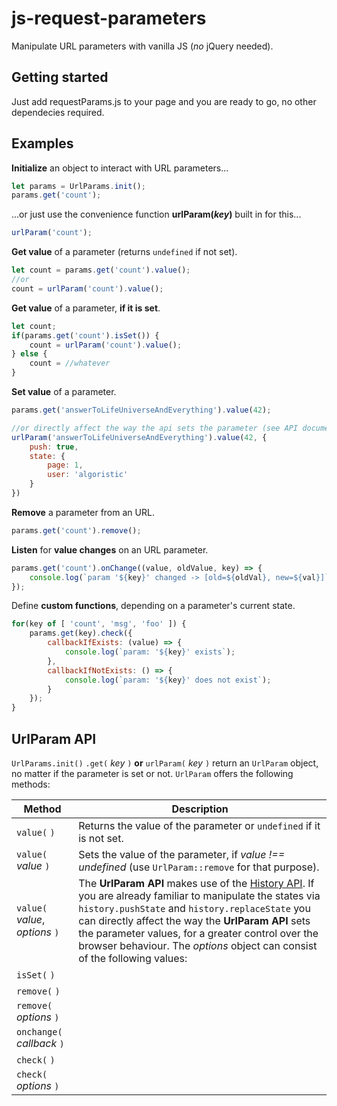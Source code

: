 # js-request-parameters

Manipulate URL parameters with vanilla JS (*no* jQuery needed).

## Getting started

Just add requestParams.js to your page and you are ready to go, no other dependecies required.

## Examples

**Initialize** an object to interact with URL parameters...
```javascript
let params = UrlParams.init();
params.get('count');
```
...or just use the convenience function **urlParam(_key_)** built in for this...
```javascript
urlParam('count');
```

**Get value** of a parameter (returns `undefined` if not set).
```javascript
let count = params.get('count').value();
//or
count = urlParam('count').value();
```

**Get value** of a parameter, **if it is set**.
```javascript
let count;
if(params.get('count').isSet()) {
    count = urlParam('count').value();
} else {
    count = //whatever
}
```

**Set value** of a parameter.
```javascript
params.get('answerToLifeUniverseAndEverything').value(42);

//or directly affect the way the api sets the parameter (see API documentation)
urlParam('answerToLifeUniverseAndEverything').value(42, {
    push: true,
    state: {
        page: 1,
        user: 'algoristic'
    }
})
```

**Remove** a parameter from an URL.
```javascript
params.get('count').remove();
```

**Listen** for **value changes** on an URL parameter.
```javascript
params.get('count').onChange((value, oldValue, key) => {
    console.log(`param '${key}' changed -> [old=${oldVal}, new=${val}]`);
});
```

Define **custom functions**, depending on a parameter's current state.
```javascript
for(key of [ 'count', 'msg', 'foo' ]) {
    params.get(key).check({
        callbackIfExists: (value) => {
            console.log(`param: '${key}' exists`);
        },
        callbackIfNotExists: () => {
            console.log(`param: '${key}' does not exist`);
        }
    });
}
```

## UrlParam API

`UrlParams.init()` `.get(` _key_ `)` **or** `urlParam(` _key_ `)` return an `UrlParam` object, no matter if the parameter is set or not. `UrlParam` offers the following methods:

|Method|Description|
|---|---|
|`value(` `)`|Returns the value of the parameter or `undefined` if it is not set.|
|`value(` _value_ `)`|Sets the value of the parameter, if _value !== undefined_ (use `UrlParam::remove` for that purpose).|
|`value(` _value_, _options_ `)`|The **UrlParam API** makes use of the [History API](https://developer.mozilla.org/en-US/docs/Web/API/History_API). If you are already familiar to manipulate the states via `history.pushState` and `history.replaceState` you can directly affect the way the **UrlParam API** sets the parameter values, for a greater control over the browser behaviour. The _options_ object can consist of the following values:<br>|
|`isSet(` `)`||
|`remove(` `)`||
|`remove(` _options_ `)`||
|`onchange(` _callback_ `)`||
|`check(` `)`||
|`check(` _options_ `)`||
